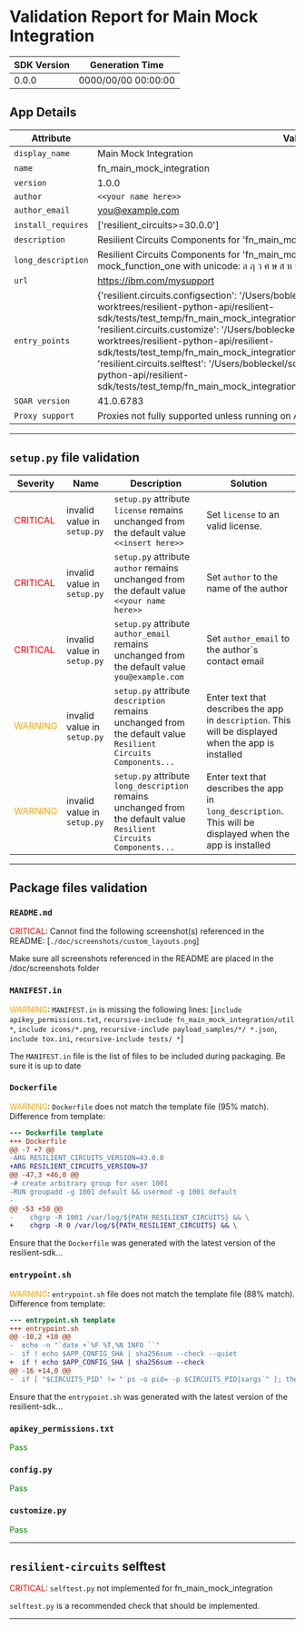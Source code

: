 

# Validation Report for Main Mock Integration

| SDK Version       | Generation Time          |
| :---------------- | ------------------------ |
| 0.0.0 | 0000/00/00 00:00:00 |

## App Details
| Attribute | Value |
| --------- | ----- |
| `display_name` | Main Mock Integration |
| `name` | fn_main_mock_integration |
| `version` | 1.0.0 |
| `author` | `<<your name here>>` |
| `author_email` | you@example.com |
| `install_requires` | ['resilient_circuits>=30.0.0'] |
| `description` | Resilient Circuits Components for 'fn_main_mock_integration' |
| `long_description` | Resilient Circuits Components for 'fn_main_mock_integration'    A mock description of mock_function_one with unicode:  ล ฦ ว ศ ษ ส ห ฬ อ |
| `url` | https://ibm.com/mysupport |
| `entry_points` | {'resilient.circuits.configsection': '/Users/bobleckel/soar/resilient-python-api-worktrees/resilient-python-api/resilient-sdk/tests/test_temp/fn_main_mock_integration/fn_main_mock_integration/util/config.py',<br> 'resilient.circuits.customize': '/Users/bobleckel/soar/resilient-python-api-worktrees/resilient-python-api/resilient-sdk/tests/test_temp/fn_main_mock_integration/fn_main_mock_integration/util/customize.py',<br> 'resilient.circuits.selftest': '/Users/bobleckel/soar/resilient-python-api-worktrees/resilient-python-api/resilient-sdk/tests/test_temp/fn_main_mock_integration/fn_main_mock_integration/util/selftest.py'} |
| `SOAR version` | 41.0.6783 |
| `Proxy support` | Proxies not fully supported unless running on AppHost>=1.6 and resilient-circuits>=42.0.0 |

---


## `setup.py` file validation
| Severity | Name | Description | Solution |
| --- | --- | --- | --- |
| <span style="color:red">CRITICAL</span> | invalid value in `setup.py` | `setup.py` attribute `license` remains unchanged from the default value `<<insert here>>` | Set `license` to an valid license. |
| <span style="color:red">CRITICAL</span> | invalid value in `setup.py` | `setup.py` attribute `author` remains unchanged from the default value `<<your name here>>` | Set `author` to the name of the author |
| <span style="color:red">CRITICAL</span> | invalid value in `setup.py` | `setup.py` attribute `author_email` remains unchanged from the default value `you@example.com` | Set `author_email` to the author`s contact email |
| <span style="color:orange">WARNING</span> | invalid value in `setup.py` | `setup.py` attribute `description` remains unchanged from the default value `Resilient Circuits Components...` | Enter text that describes the app in `description`. This will be displayed when the app is installed |
| <span style="color:orange">WARNING</span> | invalid value in `setup.py` | `setup.py` attribute `long_description` remains unchanged from the default value `Resilient Circuits Components...` | Enter text that describes the app in `long_description`. This will be displayed when the app is installed |


---


## Package files validation

### `README.md`
<span style="color:red">CRITICAL</span>: Cannot find the following screenshot(s) referenced in the README: [`./doc/screenshots/custom_layouts.png`]

Make sure all screenshots referenced in the README are placed in the /doc/screenshots folder


### `MANIFEST.in`
<span style="color:orange">WARNING</span>: `MANIFEST.in` is missing the following lines: [`include apikey_permissions.txt`, `recursive-include fn_main_mock_integration/util *`, `include icons/*.png`, `recursive-include payload_samples/*/ *.json`, `include tox.ini`, `recursive-include tests/ *`]

The `MANIFEST.in` file is the list of files to be included during packaging. Be sure it is up to date


### `Dockerfile`
<span style="color:orange">WARNING</span>: `Dockerfile` does not match the template file (95% match). Difference from template:

```diff
--- Dockerfile template
+++ Dockerfile
@@ -7 +7 @@
-ARG RESILIENT_CIRCUITS_VERSION=43.0.0
+ARG RESILIENT_CIRCUITS_VERSION=37
@@ -47,3 +46,0 @@
-# create arbitrary group for user 1001
-RUN groupadd -g 1001 default && usermod -g 1001 default
-
@@ -53 +50 @@
-    chgrp -R 1001 /var/log/${PATH_RESILIENT_CIRCUITS} && \
+    chgrp -R 0 /var/log/${PATH_RESILIENT_CIRCUITS} && \
```

Ensure that the `Dockerfile` was generated with the latest version of the resilient-sdk...


### `entrypoint.sh`
<span style="color:orange">WARNING</span>: `entrypoint.sh` file does not match the template file (88% match). Difference from template: 

```diff
--- entrypoint.sh template
+++ entrypoint.sh
@@ -10,2 +10 @@
-  echo -n "`date +`%F %T,%N INFO ``"
-  if ! echo $APP_CONFIG_SHA | sha256sum --check --quiet
+  if ! echo $APP_CONFIG_SHA | sha256sum --check
@@ -16 +14,0 @@
-  if [ "$CIRCUITS_PID" != "`ps -o pid= -p $CIRCUITS_PID|xargs`" ]; then break; fi
```

Ensure that the `entrypoint.sh` was generated with the latest version of the resilient-sdk...


### `apikey_permissions.txt`
<span style="color:green">Pass</span>


### ``config.py``
<span style="color:green">Pass</span>


### ``customize.py``
<span style="color:green">Pass</span>

 
---
 

## `resilient-circuits` selftest
<span style="color:red">CRITICAL</span>: `selftest.py` not implemented for fn_main_mock_integration

`selftest.py` is a recommended check that should be implemented.

---
